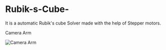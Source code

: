 # Rubik-s-Cube-
It is a automatic Rubik's cube Solver made with the help of Stepper motors.

Camera Arm

![Camera Arm](https://github.com/SuryaTejaGampala1/Rubik-s-Cube-/assets/167020941/3c670ea0-7218-4b18-9527-e6f586174384)

